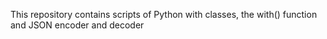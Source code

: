 This repository contains scripts of Python with classes, the with() function and JSON encoder and decoder

